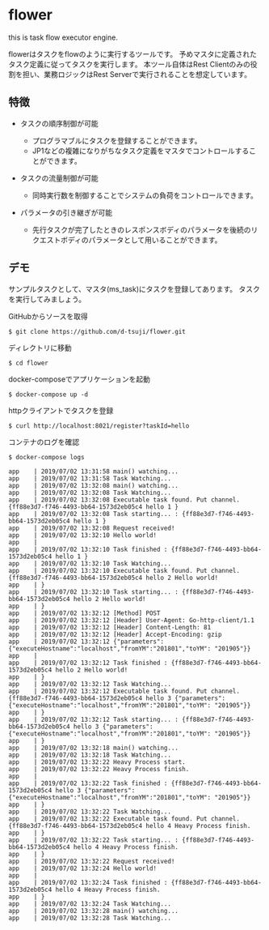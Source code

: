 # flower
this is task flow executor engine.

flowerはタスクをflowのように実行するツールです。
予めマスタに定義されたタスク定義に従ってタスクを実行します。
本ツール自体はRest Clientのみの役割を担い、業務ロジックはRest Serverで実行されることを想定しています。

## 特徴

- タスクの順序制御が可能
  - プログラマブルにタスクを登録することができます。
  - JP1などの複雑になりがちなタスク定義をマスタでコントロールすることができます。

- タスクの流量制御が可能
  - 同時実行数を制御することでシステムの負荷をコントロールできます。
  
- パラメータの引き継ぎが可能
  - 先行タスクが完了したときのレスポンスボディのパラメータを後続のリクエストボディのパラメータとして用いることができます。

## デモ

サンプルタスクとして、マスタ(ms_task)にタスクを登録してあります。
タスクを実行してみましょう。

GitHubからソースを取得
```
$ git clone https://github.com/d-tsuji/flower.git
```

ディレクトリに移動
```
$ cd flower
```

docker-composeでアプリケーションを起動
```
$ docker-compose up -d
```

httpクライアントでタスクを登録
```
$ curl http://localhost:8021/register?taskId=hello
```

コンテナのログを確認
```
$ docker-compose logs

app    | 2019/07/02 13:31:58 main() watching...
app    | 2019/07/02 13:31:58 Task Watching...
app    | 2019/07/02 13:32:08 main() watching...
app    | 2019/07/02 13:32:08 Task Watching...
app    | 2019/07/02 13:32:08 Executable task found. Put channel. {ff88e3d7-f746-4493-bb64-1573d2eb05c4 hello 1 }
app    | 2019/07/02 13:32:08 Task starting... : {ff88e3d7-f746-4493-bb64-1573d2eb05c4 hello 1 }
app    | 2019/07/02 13:32:08 Request received!
app    | 2019/07/02 13:32:10 Hello world!
app    |
app    | 2019/07/02 13:32:10 Task finished : {ff88e3d7-f746-4493-bb64-1573d2eb05c4 hello 1 }
app    | 2019/07/02 13:32:10 Task Watching...
app    | 2019/07/02 13:32:10 Executable task found. Put channel. {ff88e3d7-f746-4493-bb64-1573d2eb05c4 hello 2 Hello world!
app    | }
app    | 2019/07/02 13:32:10 Task starting... : {ff88e3d7-f746-4493-bb64-1573d2eb05c4 hello 2 Hello world!
app    | }
app    | 2019/07/02 13:32:12 [Method] POST
app    | 2019/07/02 13:32:12 [Header] User-Agent: Go-http-client/1.1
app    | 2019/07/02 13:32:12 [Header] Content-Length: 81
app    | 2019/07/02 13:32:12 [Header] Accept-Encoding: gzip
app    | 2019/07/02 13:32:12 {"parameters":{"executeHostname":"localhost","fromYM":"201801","toYM": "201905"}}
app    |
app    | 2019/07/02 13:32:12 Task finished : {ff88e3d7-f746-4493-bb64-1573d2eb05c4 hello 2 Hello world!
app    | }
app    | 2019/07/02 13:32:12 Task Watching...
app    | 2019/07/02 13:32:12 Executable task found. Put channel. {ff88e3d7-f746-4493-bb64-1573d2eb05c4 hello 3 {"parameters":{"executeHostname":"localhost","fromYM":"201801","toYM": "201905"}}
app    | }
app    | 2019/07/02 13:32:12 Task starting... : {ff88e3d7-f746-4493-bb64-1573d2eb05c4 hello 3 {"parameters":{"executeHostname":"localhost","fromYM":"201801","toYM": "201905"}}
app    | }
app    | 2019/07/02 13:32:18 main() watching...
app    | 2019/07/02 13:32:18 Task Watching...
app    | 2019/07/02 13:32:22 Heavy Process start.
app    | 2019/07/02 13:32:22 Heavy Process finish.
app    |
app    | 2019/07/02 13:32:22 Task finished : {ff88e3d7-f746-4493-bb64-1573d2eb05c4 hello 3 {"parameters":{"executeHostname":"localhost","fromYM":"201801","toYM": "201905"}}
app    | }
app    | 2019/07/02 13:32:22 Task Watching...
app    | 2019/07/02 13:32:22 Executable task found. Put channel. {ff88e3d7-f746-4493-bb64-1573d2eb05c4 hello 4 Heavy Process finish.
app    | }
app    | 2019/07/02 13:32:22 Task starting... : {ff88e3d7-f746-4493-bb64-1573d2eb05c4 hello 4 Heavy Process finish.
app    | }
app    | 2019/07/02 13:32:22 Request received!
app    | 2019/07/02 13:32:24 Hello world!
app    |
app    | 2019/07/02 13:32:24 Task finished : {ff88e3d7-f746-4493-bb64-1573d2eb05c4 hello 4 Heavy Process finish.
app    | }
app    | 2019/07/02 13:32:24 Task Watching...
app    | 2019/07/02 13:32:28 main() watching...
app    | 2019/07/02 13:32:28 Task Watching...

```
